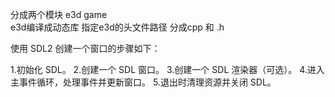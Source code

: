 分成两个模块  e3d  game  
e3d编译成动态库 指定e3d的头文件路径
分成cpp 和 .h


使用 SDL2 创建一个窗口的步骤如下：

1.初始化 SDL。
2.创建一个 SDL 窗口。
3.创建一个 SDL 渲染器（可选）。
4.进入主事件循环，处理事件并更新窗口。
5.退出时清理资源并关闭 SDL。